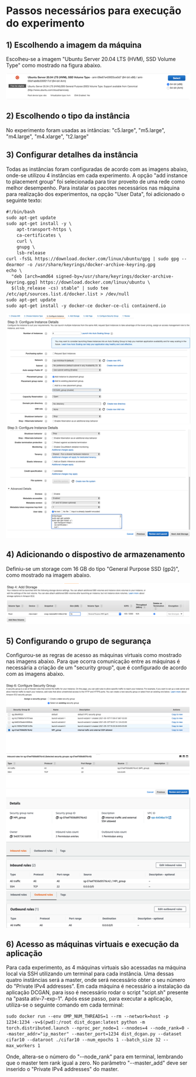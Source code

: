 # Passos necessários para execução do experimento

## 1) Escolhendo a imagem da máquina

Escolheu-se a imagem "Ubuntu Server 20.04 LTS (HVM), SSD Volume Type" como mostrado na figura abaixo.

![Figura 1](./screenshots/imagem.png)

## 2) Escolhendo o tipo da instância

No experimento foram usadas as intâncias: "c5.large", "m5.large", "m4.large", "m4.xlarge", "t2.large"

## 3) Configurar detalhes da instância

Todas as instâncias foram configuradas de acordo com as imagens abaixo, onde-se utilizou 4 instâncias em cada experimento. A opção "add instance to placement group" foi selecionada para tirar proveito de uma rede como melhor desempenho. Para instalar os pacotes necessários nas máquina para realização dos experimentos, na opção "User Data", foi adicionado o seguinte texto:

```
#!/bin/bash
sudo apt-get update
sudo apt-get install -y \
    apt-transport-https \
    ca-certificates \
    curl \ 
    gnupg \
    lsb-release
curl -fsSL https://download.docker.com/linux/ubuntu/gpg | sudo gpg --dearmor -o /usr/share/keyrings/docker-archive-keyring.gpg
echo \
  "deb [arch=amd64 signed-by=/usr/share/keyrings/docker-archive-keyring.gpg] https://download.docker.com/linux/ubuntu \
  $(lsb_release -cs) stable" | sudo tee /etc/apt/sources.list.d/docker.list > /dev/null
sudo apt-get update
sudo apt-get install -y docker-ce docker-ce-cli containerd.io
```

![Figura 2](./screenshots/instancia1.png)
![Figura 3](./screenshots/instancia2.png)

## 4) Adicionando o dispostivo de armazenamento

Definiu-se um storage com 16 GB do tipo "General Purpose SSD (gp2)", como mostrado na imagem abaixo.

![Figura 4](./screenshots/storage.png)

## 5) Configurando o grupo de segurança

Configurou-se as regras de acesso as máquinas virtuais como mostrado nas imagens abaixo. Para que ocorra comunicação entre as máquinas é necessária a criação de um "security group", que é configurado de acordo com as imagens abaixo.

![Figura 5](./screenshots/security_group1.png)
![Figura 6](./screenshots/security_group2.png)
![Figura 7](./screenshots/security_group3.png)

## 6) Acesso as máquinas virtuais e execução da aplicação

Para cada experimento, as 4 máquinas virtuais são acessadas na máquina local via SSH utilizando um terminal para cada instância. Uma dessas quatro instâncias será a master, onde será necessário obter o seu número do "Private IPv4 addresses". Em cada máquina é necessário a instalação da aplicação DCGAN, para isso é necessário rodar o script "scipt.sh" presente na "pasta ativ-7-exp-1". Após esse passo, para executar a aplicação, utiliza-se o seguinte comando em cada terminal:

```
sudo docker run --env OMP_NUM_THREADS=1 --rm --network=host -p 1234:1234 -v=$(pwd):/root dist_dcgan:latest python -m torch.distributed.launch --nproc_per_node=1 --nnodes=4 --node_rank=0 --master_addr="ip_master" --master_port=1234 dist_dcgan.py --dataset cifar10 --dataroot ./cifar10 --num_epochs 1 --batch_size 32 --max_workers 1
```

Onde, altera-se o número do "--node_rank" para em terminal, lembrando que o master tem rank igual a zero. No parâmetro "--master_add" deve ser inserido o "Private IPv4 addresses" do master.


